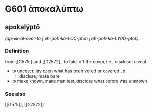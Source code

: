 # G601 ἀποκαλύπτω

## apokalýptō

_(ap-ok-al-oop'-to | ah-poh-ka-LOO-ptoh | ah-poh-ka-LYOO-ptoh)_

### Definition

from [[G575]] and [[G2572]]; to take off the cover, i.e., disclose; reveal.

- to uncover, lay open what has been veiled or covered up
  - disclose, make bare
- to make known, make manifest, disclose what before was unknown

### See also

[[G575]], [[G2572]]

